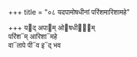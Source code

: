 +++
title = "०८ यदपामोषधीनां परिंशमारिशामहे"

+++
य᳓द् अपा᳓म् ओ᳓षधीना᳐म्  
परिंश᳓म् आरिशा᳓महे  
वा᳓तापे पी᳓व इ᳓द् भव